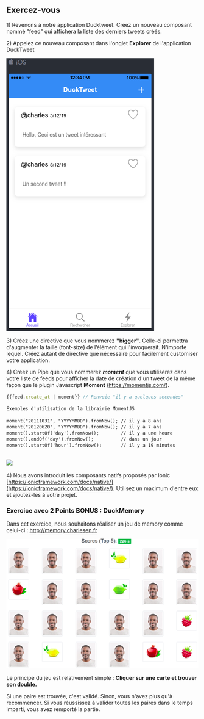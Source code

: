 ## Exercez-vous

1\) Revenons à notre application Ducktweet. Créez un nouveau composant nommé "feed" qui affichera la liste des derniers tweets créés.

2\) Appelez ce nouveau composant dans l'onglet **Explorer** de l'application DuckTweet

![](/assets/ducktweet_6.png)

3\) Créez une directive que vous nommerez **"bigger"**. Celle-ci permettra d'augmenter la taille \(font-size\) de l’élément qui l'invoquerait. N'importe lequel.
Créez autant de directive que nécessaire pour facilement customiser votre application.

4\) Créez un Pipe que vous nommerez _**moment**_ que vous utiliserez dans votre liste de feeds pour afficher la date de création d'un tweet de la même façon que le plugin Javascript **Moment** (https://momentjs.com/).


```js
{{feed.create_at | moment}} // Renvoie "il y a quelques secondes"
```

```
Exemples d'utilisation de la librairie MomentJS

moment("20111031", "YYYYMMDD").fromNow(); // il y a 8 ans
moment("20120620", "YYYYMMDD").fromNow(); // il y a 7 ans
moment().startOf('day').fromNow();        // il y a une heure
moment().endOf('day').fromNow();          // dans un jour
moment().startOf('hour').fromNow();       // il y a 19 minutes


```

![](/assets/ducktweet_maquette.png)

4\) Nous avons introduit les composants natifs proposés par Ionic [https://ionicframework.com/docs/native/](https://ionicframework.com/docs/native/). Utilisez un maximum d'entre eux et ajoutez-les à votre projet.


### Exercice avec 2 Points BONUS : DuckMemory

Dans cet exercice, nous souhaitons réaliser un jeu de memory comme celui-ci : http://memory.charlesen.fr

![](/assets/duckmemory.png)

Le principe du jeu est relativement simple : **Cliquer sur une carte et trouver son double.**

Si une paire est trouvée, c'est validé. Sinon, vous n'avez plus qu'à recommencer.
Si vous réussissez à valider toutes les paires dans le temps imparti, vous avez remporté la partie.
